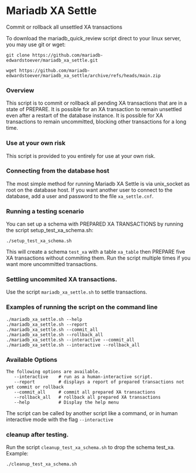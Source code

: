 # Mariadb XA Settle
Commit or rollback all unsettled XA transactions

To download the mariadb_quick_review script direct to your linux server, you may use git or wget:
```
git clone https://github.com/mariadb-edwardstoever/mariadb_xa_settle.git
```
```
wget https://github.com/mariadb-edwardstoever/mariadb_xa_settle/archive/refs/heads/main.zip
```

### Overview
This script is to commit or rollback all pending XA transactions that are in a state of PREPARE. It is possible for an XA transaction to remain unsettled even after a restart of the database instance. It is possible for XA transactions to remain uncommitted, blocking other transactions for a long time.

### Use at your own risk
This script is provided to you entirely for use at your own risk. 

### Connecting from the database host
The most simple method for running Mariadb XA Settle is via unix_socket as root on the database host. If you want another user to connect to the database, add a user and password to the file `xa_settle.cnf`.

### Running a testing scenario
You can set up a schema with PREPARED XA TRANSACTIONS by running the script setup_test_xa_schema.sh:
```
./setup_test_xa_schema.sh
```
This will create a schema `test_xa` with a table `xa_table` then PREPARE five XA transactions without commiting them. Run the script multiple times if you want more uncommitted transactions.

### Settling uncommited XA transactions.

Use the script `mariadb_xa_settle.sh` to settle transactions.

### Examples of running the script on the command line
```
./mariadb_xa_settle.sh --help
./mariadb_xa_settle.sh --report
./mariadb_xa_settle.sh --commit_all
./mariadb_xa_settle.sh --rollback_all
./mariadb_xa_settle.sh --interactive --commit_all
./mariadb_xa_settle.sh --interactive --rollback_all
```

### Available Options
```
The following options are available.
   --interactive    # run as a human-interactive script.
   --report         # displays a report of prepared transactions not yet commit or rollback
   --commit_all     # commit all prepared XA transactions
   --rollback_all   # rollback all prepared XA transactions
   --help           # Display the help menu
```
The script can be called by another script like a command, or in human interactive mode with the flag `--interactive`

### cleanup after testing. 
Run the script `cleanup_test_xa_schema.sh` to drop the schema test_xa. Example:
```
./cleanup_test_xa_schema.sh
```
